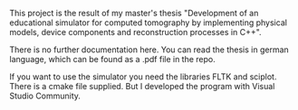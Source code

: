 This project is the result of my master's thesis "Development of an educational simulator for computed tomography by implementing physical models, device components and reconstruction processes in C++".

There is no further documentation here. You can read the thesis in german language, which can be found as a .pdf file in the repo.

If you want to use the simulator you need the libraries FLTK and sciplot. There is a cmake file supplied. But I developed the program with Visual Studio Community.
